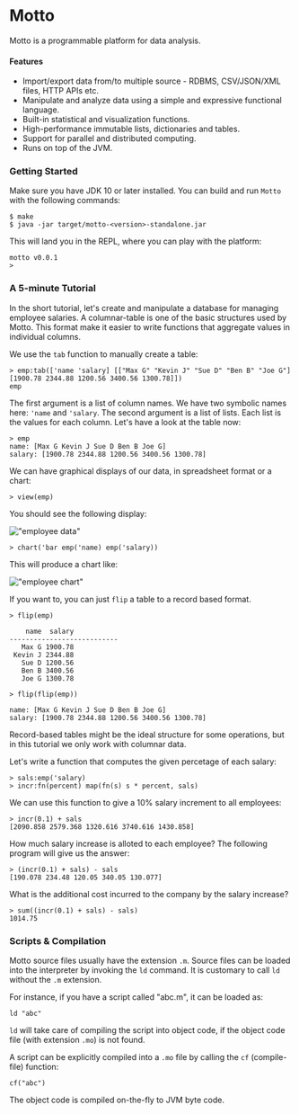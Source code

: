 # Motto

Motto is a programmable platform for data analysis.

#### Features

 - Import/export data from/to multiple source - RDBMS, CSV/JSON/XML files, HTTP APIs etc.
 - Manipulate and analyze data using a simple and expressive functional language.
 - Built-in statistical and visualization functions.
 - High-performance immutable lists, dictionaries and tables.
 - Support for parallel and distributed computing.
 - Runs on top of the JVM.

### Getting Started

Make sure you have JDK 10 or later installed. You can build and run `Motto` with the following commands:

```
$ make
$ java -jar target/motto-<version>-standalone.jar
```

This will land you in the REPL, where you can play with the platform:

```
motto v0.0.1
>
```

### A 5-minute Tutorial

In the short tutorial, let's create and manipulate a database for managing employee salaries.
A columnar-table is one of the basic structures used by Motto. This format make it easier to
write functions that aggregate values in individual columns.

We use the `tab` function to manually create a table:

```
> emp:tab(['name 'salary] [["Max G" "Kevin J" "Sue D" "Ben B" "Joe G"] [1900.78 2344.88 1200.56 3400.56 1300.78]])
emp
```

The first argument is a list of column names. We have two symbolic names here: `'name` and `'salary`.
The second argument is a list of lists. Each list is the values for each column.
Let's have a look at the table now:

```
> emp
name: [Max G Kevin J Sue D Ben B Joe G]
salary: [1900.78 2344.88 1200.56 3400.56 1300.78]
```

We can have graphical displays of our data, in spreadsheet format or a chart:

```
> view(emp)
```

You should see the following display:

!["employee data"](https://github.com/vijaymathew/motto/docs/images/saldat.png)

```
> chart('bar emp('name) emp('salary))
```

This will produce a chart like:

!["employee chart"](https://github.com/vijaymathew/motto/docs/images/salchart.png)

If you want to, you can just `flip` a table to a record based format.

```
> flip(emp)

    name  salary
---------------------------
   Max G 1900.78
 Kevin J 2344.88
   Sue D 1200.56
   Ben B 3400.56
   Joe G 1300.78

> flip(flip(emp))

name: [Max G Kevin J Sue D Ben B Joe G]
salary: [1900.78 2344.88 1200.56 3400.56 1300.78]
```

Record-based tables might be the ideal structure for
some operations, but in this tutorial we only work with columnar data.

Let's write a function that computes the given percetage of each salary:

```
> sals:emp('salary)
> incr:fn(percent) map(fn(s) s * percent, sals)
```

We can use this function to give a 10% salary increment to all employees:

```
> incr(0.1) + sals
[2090.858 2579.368 1320.616 3740.616 1430.858]
```

How much salary increase is alloted to each employee? The following program will give us the
answer:

```
> (incr(0.1) + sals) - sals
[190.078 234.48 120.05 340.05 130.077]
```

What is the additional cost incurred to the company by the salary increase?

```
> sum((incr(0.1) + sals) - sals)
1014.75
```

### Scripts & Compilation

Motto source files usually have the extension `.m`.
Source files can be loaded into the interpreter by invoking the `ld` command.
It is customary to call `ld` without the `.m` extension.

For instance, if you have a script called "abc.m", it can be loaded as:

```
ld "abc"
```

`ld` will take care of compiling the script into object code, if the object code
file (with extension `.mo`) is not found.

A script can be explicitly compiled into a `.mo` file by calling the `cf` (compile-file) function:

```
cf("abc")
```

The object code is compiled on-the-fly to JVM byte code.